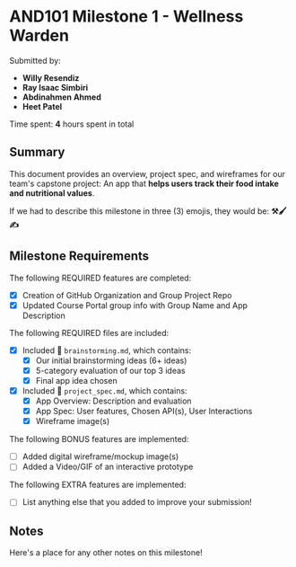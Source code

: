<!-- (This is a comment) INSTRUCTIONS: Go through this page and fill out any **bolded** entries with their correct values.-->

# AND101 Milestone 1 - **Wellness Warden**

Submitted by:
- **Willy Resendiz**
- **Ray Isaac Simbiri**
- **Abdinahmen Ahmed**
- **Heet Patel**

Time spent: **4** hours spent in total

## Summary

This document provides an overview, project spec, and wireframes for our team's capstone project: An app that **helps users track their food intake and nutritional values**.

If we had to describe this milestone in three (3) emojis, they would be: **⚒️🖌️✍️**

## Milestone Requirements

<!-- Please be sure to change the [ ] to [x] for any features you completed.  If a feature is not checked [x], you might miss the points for that item! -->

The following REQUIRED features are completed:

- [X] Creation of GitHub Organization and Group Project Repo
- [X] Updated Course Portal group info with Group Name and App Description

The following REQUIRED files are included:

- [X] Included 📄 `brainstorming.md`, which contains:
  - [X] Our initial brainstorming ideas (6+ ideas)
  - [X] 5-category evaluation of our top 3 ideas
  - [X] Final app idea chosen
- [X] Included 📄 `project_spec.md`, which contains:
  - [X] App Overview: Description and evaluation
  - [X] App Spec: User features, Chosen API(s), User Interactions
  - [X] Wireframe image(s)

The following BONUS features are implemented:

- [ ] Added digital wireframe/mockup image(s)
- [ ] Added a Video/GIF of an interactive prototype

The following EXTRA features are implemented:

- [ ] List anything else that you added to improve your submission!

## Notes

Here's a place for any other notes on this milestone!
